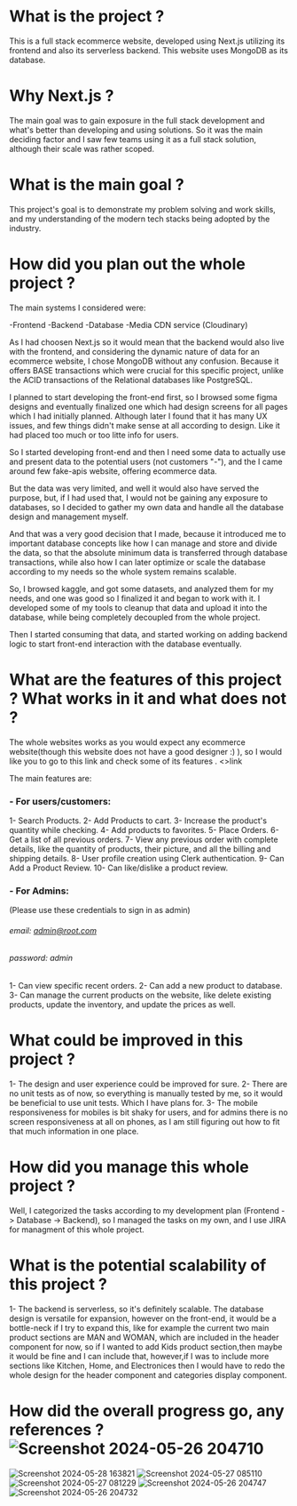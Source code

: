 # What is the project ? 

This is a full stack ecommerce website, developed using Next.js utilizing its frontend and also its serverless backend. This website uses MongoDB as its database.


# Why Next.js ?

The main goal was to gain exposure in the full stack development and what's better than developing and using solutions. So it was the main deciding factor and I saw few teams using it as a full stack solution, although their scale was rather scoped. 


# What is the main goal ?
This project's goal is to demonstrate my problem solving and work skills, and my understanding of the modern tech stacks being adopted by the industry.


# How did you plan out the whole project ?

The main systems I considered were: 

-Frontend
-Backend
-Database
-Media CDN service (Cloudinary)

As I had choosen Next.js so it would mean that the backend would also live with the frontend, and considering the dynamic nature of data for an ecommerce website, I chose MongoDB without any confusion. Because it offers BASE transactions which were crucial for this specific project, unlike the ACID transactions of the Relational databases like PostgreSQL.

I planned to start developing the front-end first, so I browsed some figma designs and eventually finalized one which had design screens for all pages which I had initially planned. Although later I found that it has many UX issues, and few things didn't make sense at all according to design. Like it had placed too much or too litte info for users.

So I started developing front-end and then I need some data to actually use and present data to the potential users (not customers "-"), and the I came around few fake-apis website, offering ecommerce data. 

But the data was very limited, and well it would also have served the purpose, but, if I had used that, I would not be gaining any exposure to databases, so I decided to gather my own data and handle all the database design and management myself. 

And that was a very good decision that I made, because it introduced me to important database concepts like how I can manage and store and divide the data, so that the absolute minimum data is transferred through database transactions, while also how I can later optimize or scale the database according to my needs so the whole system remains scalable.

So, I browsed kaggle, and got some datasets, and analyzed them for my needs, and one was good so I finalized it and began to work with it.
I developed some of my tools to cleanup that data and upload it into the database, while being completely decoupled from the whole project.

Then I started consuming that data, and started working on adding backend logic to start front-end interaction with the database eventually. 

# What are the features of this project ? What works in it and what does not ?

The whole websites works as you would expect any ecommerce website(though this website does not have a good designer :) ), so I would like you to go to this link and check some of its features . <>link</link>

The main features are:

### - For users/customers:

1- Search Products.
2- Add Products to cart.
3- Increase the product's quantity while checking.
4- Add products to favorites.
5- Place Orders. 
6- Get a list of all previous orders.
7- View any previous order with complete details, like the quantity of products, their picture, and all the billing and shipping details.
8- User profile creation using Clerk authentication.
9- Can Add a Product Review.
10- Can like/dislike a product review.

### - For Admins:

(Please use these credentials to sign in as admin)
###### email:    admin@root.com
###### password: admin

1- Can view specific recent orders.
2- Can add a new product to database.
3- Can manage the current products on the website, like delete existing products, update the inventory, and update the prices as well.


# What could be improved in this project ?

1- The design and user experience could be improved for sure. 
2- There are no unit tests as of now, so everything is manually tested by me, so it would be beneficial to use unit tests. Which I have plans for.
3- The mobile responsiveness for mobiles is bit shaky for users, and for admins there is no screen responsiveness at all on phones, as I am still figuring out how to fit that much information in one place.

# How did you manage this whole project ? 

Well, I categorized the tasks according to my development plan (Frontend -> Database -> Backend), so I managed the tasks on my own, and I use JIRA for managment of this whole project.

# What is the potential scalability of this project ? 

1- The backend is serverless, so it's definitely scalable. The database design is versatile for expansion, however on the front-end, it would be a bottle-neck if I try to expand this, like for example the current two main product sections are MAN and WOMAN, which are included in the header component for now, so if I wanted to add Kids product section,then maybe it would be fine and I can include that, however,if I was to include more sections like Kitchen, Home, and Electronices then I would have to redo the whole design for the header component and categories display component.

# How did the overall progress go, any references ?![Screenshot 2024-05-26 204710](https://github.com/stuckrabbit/luminae/assets/165798996/17685113-b098-46bb-865f-54d786e491ca)
![Screenshot 2024-05-28 163821](https://github.com/stuckrabbit/luminae/assets/165798996/24f2f748-3389-44b5-8bb1-f9cc8e165042)
![Screenshot 2024-05-27 085110](https://github.com/stuckrabbit/luminae/assets/165798996/a7ee0ed2-b50a-48b9-a319-6c9370a0d5e3)
![Screenshot 2024-05-27 081229](https://github.com/stuckrabbit/luminae/assets/165798996/b7836179-57af-4081-8793-4cf190505f05)
![Screenshot 2024-05-26 204747](https://github.com/stuckrabbit/luminae/assets/165798996/b0735924-5cdd-40ec-bfc8-6a800277aa28)
![Screenshot 2024-05-26 204732](https://github.com/stuckrabbit/luminae/assets/165798996/51c5a381-99b7-49e3-8494-cbe3b9e15c97)

